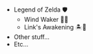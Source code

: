 * Legend of Zelda :shield:
  * Wind Waker :ocean::boat:
  * Link's Awakening :desert_island::owl:
* Other stuff...
* Etc...
